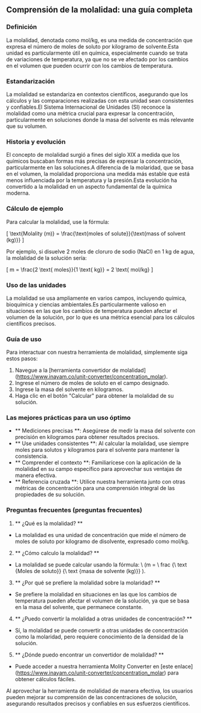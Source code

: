 ## Comprensión de la molalidad: una guía completa

### Definición
La molalidad, denotada como mol/kg, es una medida de concentración que expresa el número de moles de soluto por kilogramo de solvente.Esta unidad es particularmente útil en química, especialmente cuando se trata de variaciones de temperatura, ya que no se ve afectado por los cambios en el volumen que pueden ocurrir con los cambios de temperatura.

### Estandarización
La molalidad se estandariza en contextos científicos, asegurando que los cálculos y las comparaciones realizadas con esta unidad sean consistentes y confiables.El Sistema Internacional de Unidades (SI) reconoce la molalidad como una métrica crucial para expresar la concentración, particularmente en soluciones donde la masa del solvente es más relevante que su volumen.

### Historia y evolución
El concepto de molalidad surgió a fines del siglo XIX a medida que los químicos buscaban formas más precisas de expresar la concentración, particularmente en las soluciones.A diferencia de la molaridad, que se basa en el volumen, la molalidad proporciona una medida más estable que está menos influenciada por la temperatura y la presión.Esta evolución ha convertido a la molalidad en un aspecto fundamental de la química moderna.

### Cálculo de ejemplo
Para calcular la molalidad, use la fórmula:

\[ \text{Molality (m)} = \frac{\text{moles of solute}}{\text{mass of solvent (kg)}} \]

Por ejemplo, si disuelve 2 moles de cloruro de sodio (NaCl) en 1 kg de agua, la molalidad de la solución sería:

\[ m = \frac{2 \text{ moles}}{1 \text{ kg}} = 2 \text{ mol/kg} \]

### Uso de las unidades
La molalidad se usa ampliamente en varios campos, incluyendo química, bioquímica y ciencias ambientales.Es particularmente valioso en situaciones en las que los cambios de temperatura pueden afectar el volumen de la solución, por lo que es una métrica esencial para los cálculos científicos precisos.

### Guía de uso
Para interactuar con nuestra herramienta de molalidad, simplemente siga estos pasos:
1. Navegue a la [herramienta convertidor de molalidad] (https://www.inayam.co/unit-converter/concentration_molar).
2. Ingrese el número de moles de soluto en el campo designado.
3. Ingrese la masa del solvente en kilogramos.
4. Haga clic en el botón "Calcular" para obtener la molalidad de su solución.

### Las mejores prácticas para un uso óptimo
- ** Mediciones precisas **: Asegúrese de medir la masa del solvente con precisión en kilogramos para obtener resultados precisos.
- ** Use unidades consistentes **: Al calcular la molalidad, use siempre moles para solutos y kilogramos para el solvente para mantener la consistencia.
- ** Comprender el contexto **: Familiarícese con la aplicación de la molalidad en su campo específico para aprovechar sus ventajas de manera efectiva.
- ** Referencia cruzada **: Utilice nuestra herramienta junto con otras métricas de concentración para una comprensión integral de las propiedades de su solución.

### Preguntas frecuentes (preguntas frecuentes)

1. ** ¿Qué es la molalidad? **
- La molalidad es una unidad de concentración que mide el número de moles de soluto por kilogramo de disolvente, expresado como mol/kg.

2. ** ¿Cómo calculo la molalidad? **
- La molalidad se puede calcular usando la fórmula: \ (m = \ frac {\ text {Moles de soluto}} {\ text {masa de solvente (kg)}} \).

3. ** ¿Por qué se prefiere la molalidad sobre la molaridad? **
- Se prefiere la molalidad en situaciones en las que los cambios de temperatura pueden afectar el volumen de la solución, ya que se basa en la masa del solvente, que permanece constante.

4. ** ¿Puedo convertir la molalidad a otras unidades de concentración? **
- Sí, la molalidad se puede convertir a otras unidades de concentración como la molaridad, pero requiere conocimiento de la densidad de la solución.

5. ** ¿Dónde puedo encontrar un convertidor de molalidad? **
- Puede acceder a nuestra herramienta Molity Converter en [este enlace] (https://www.inayam.co/unit-converter/concentration_molar) para obtener cálculos fáciles.

Al aprovechar la herramienta de molalidad de manera efectiva, los usuarios pueden mejorar su comprensión de las concentraciones de solución, asegurando resultados precisos y confiables en sus esfuerzos científicos.